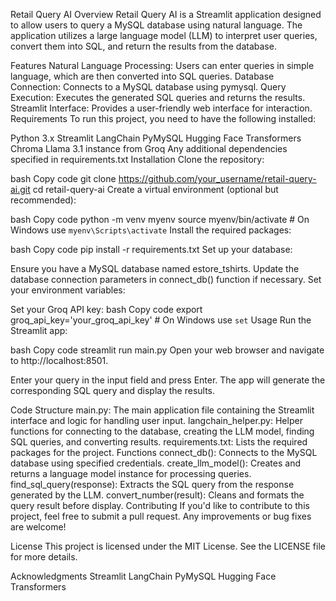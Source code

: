 Retail Query AI
Overview
Retail Query AI is a Streamlit application designed to allow users to query a MySQL database using natural language. The application utilizes a large language model (LLM) to interpret user queries, convert them into SQL, and return the results from the database.

Features
Natural Language Processing: Users can enter queries in simple language, which are then converted into SQL queries.
Database Connection: Connects to a MySQL database using pymysql.
Query Execution: Executes the generated SQL queries and returns the results.
Streamlit Interface: Provides a user-friendly web interface for interaction.
Requirements
To run this project, you need to have the following installed:

Python 3.x
Streamlit
LangChain
PyMySQL
Hugging Face Transformers
Chroma
Llama 3.1 instance from Groq
Any additional dependencies specified in requirements.txt
Installation
Clone the repository:

bash
Copy code
git clone https://github.com/your_username/retail-query-ai.git
cd retail-query-ai
Create a virtual environment (optional but recommended):

bash
Copy code
python -m venv myenv
source myenv/bin/activate  # On Windows use `myenv\Scripts\activate`
Install the required packages:

bash
Copy code
pip install -r requirements.txt
Set up your database:

Ensure you have a MySQL database named estore_tshirts.
Update the database connection parameters in connect_db() function if necessary.
Set your environment variables:

Set your Groq API key:
bash
Copy code
export groq_api_key='your_groq_api_key'  # On Windows use `set`
Usage
Run the Streamlit app:

bash
Copy code
streamlit run main.py
Open your web browser and navigate to http://localhost:8501.

Enter your query in the input field and press Enter. The app will generate the corresponding SQL query and display the results.

Code Structure
main.py: The main application file containing the Streamlit interface and logic for handling user input.
langchain_helper.py: Helper functions for connecting to the database, creating the LLM model, finding SQL queries, and converting results.
requirements.txt: Lists the required packages for the project.
Functions
connect_db(): Connects to the MySQL database using specified credentials.
create_llm_model(): Creates and returns a language model instance for processing queries.
find_sql_query(response): Extracts the SQL query from the response generated by the LLM.
convert_number(result): Cleans and formats the query result before display.
Contributing
If you'd like to contribute to this project, feel free to submit a pull request. Any improvements or bug fixes are welcome!

License
This project is licensed under the MIT License. See the LICENSE file for more details.

Acknowledgments
Streamlit
LangChain
PyMySQL
Hugging Face Transformers
